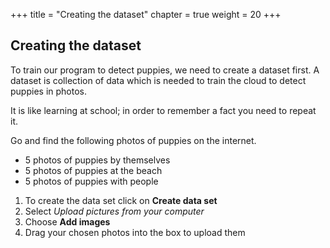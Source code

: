 +++
title = "Creating the dataset"
chapter = true
weight = 20
+++

## Creating the dataset

To train our program to detect puppies, we need to create a dataset first. A dataset is collection of data which is needed to train the cloud to detect puppies in photos.

It is like learning at school; in order to remember a fact you need to repeat it.

Go and find the following photos of puppies on the internet.

* 5 photos of puppies by themselves
* 5 photos of puppies at the beach
* 5 photos of puppies with people

1. To create the data set click on **Create data set**
2. Select *Upload pictures from your computer*
3. Choose **Add images**
4. Drag your chosen photos into the box to upload them  
